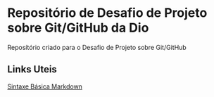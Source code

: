 # Repositório de Desafio de Projeto sobre Git/GitHub da Dio
Reposítório criado para o Desafio de Projeto sobre Git/GitHub

## Links Uteis
[Sintaxe Básica Markdown](https://www.markdownguide.org/getting-started/)
